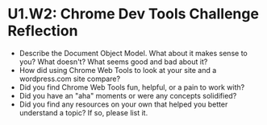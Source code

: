 # U1.W2: Chrome Dev Tools Challenge Reflection

* Describe the Document Object Model. What about it makes sense to you? What doesn't? What seems good and bad about it?
* How did using Chrome Web Tools to look at your site and a wordpress.com site compare?
* Did you find Chrome Web Tools fun, helpful, or a pain to work with?
* Did you have an "aha" moments or were any concepts solidified?
* Did you find any resources on your own that helped you better understand a topic? If so, please list it.